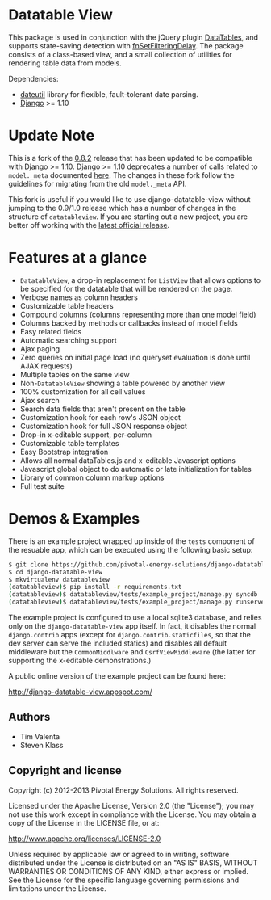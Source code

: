 # Datatable View

This package is used in conjunction with the jQuery plugin [DataTables](http://datatables.net/), and supports state-saving detection with [fnSetFilteringDelay](http://datatables.net/plug-ins/api).  The package consists of a class-based view, and a small collection of utilities for rendering table data from models.

Dependencies:

* [dateutil](http://labix.org/python-dateutil) library for flexible, fault-tolerant date parsing.
* [Django](http://www.djangoproject.com/) >= 1.10

# Update Note
This is a fork of the [0.8.2](https://github.com/pivotal-energy-solutions/django-datatable-view/tree/django-datatable-view-0.8.2) release
that has been updated to be compatible with Django >= 1.10. Django >= 1.10 deprecates a number of calls related to `model._meta` documented 
[here](https://docs.djangoproject.com/en/1.11/ref/models/meta/#migrating-from-the-old-api). The changes in these fork follow the 
guidelines for migrating from the old `model._meta` API.

This fork is useful if you would like to use django-datatable-view without jumping to the 0.9/1.0 release which has a number of changes
in the structure of `datatableview`. If you are starting out a new project, you are better off working with the 
[latest official release](https://github.com/pivotal-energy-solutions/django-datatable-view). 


# Features at a glance

* ``DatatableView``, a drop-in replacement for ``ListView`` that allows options to be specified for the datatable that will be rendered on the page.
* Verbose names as column headers
* Customizable table headers
* Compound columns (columns representing more than one model field)
* Columns backed by methods or callbacks instead of model fields
* Easy related fields
* Automatic searching support
* Ajax paging
* Zero queries on initial page load (no queryset evaluation is done until AJAX requests)
* Multiple tables on the same view
* Non-``DatatableView`` showing a table powered by another view
* 100% customization for all cell values
* Ajax search
* Search data fields that aren't present on the table
* Customization hook for each row's JSON object
* Customization hook for full JSON response object
* Drop-in x-editable support, per-column
* Customizable table templates
* Easy Bootstrap integration
* Allows all normal dataTables.js and x-editable Javascript options
* Javascript global object to do automatic or late initialization for tables
* Library of common column markup options
* Full test suite

# Demos & Examples
There is an example project wrapped up inside of the ``tests`` component of the resuable app, which
can be executed using the following basic setup:

```bash
$ git clone https://github.com/pivotal-energy-solutions/django-datatable-view.git
$ cd django-datatable-view
$ mkvirtualenv datatableview
(datatableview)$ pip install -r requirements.txt
(datatableview)$ datatableview/tests/example_project/manage.py syncdb
(datatableview)$ datatableview/tests/example_project/manage.py runserver
```

The example project is configured to use a local sqlite3 database, and relies only on the ``django-datatable-view`` app itself.  In fact, it disables the normal ``django.contrib`` apps (except for ``django.contrib.staticfiles``, so that the dev server can serve the included statics) and disables all default middleware but the ``CommonMiddlware`` and ``CsrfViewMiddleware`` (the latter for supporting the x-editable demonstrations.)

A public online version of the example project can be found here:

http://django-datatable-view.appspot.com/

## Authors

* Tim Valenta
* Steven Klass


## Copyright and license

Copyright (c) 2012-2013 Pivotal Energy Solutions.  All rights reserved.

Licensed under the Apache License, Version 2.0 (the "License");
you may not use this work except in compliance with the License.
You may obtain a copy of the License in the LICENSE file, or at:

   http://www.apache.org/licenses/LICENSE-2.0

Unless required by applicable law or agreed to in writing, software
distributed under the License is distributed on an "AS IS" BASIS,
WITHOUT WARRANTIES OR CONDITIONS OF ANY KIND, either express or implied.
See the License for the specific language governing permissions and
limitations under the License.
